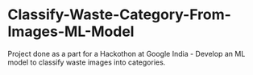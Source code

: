 # Classify-Waste-Category-From-Images-ML-Model
Project done as a part for a Hackothon at Google India - Develop an ML model to classify waste images into categories.
